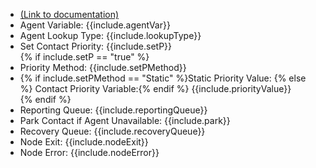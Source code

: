 
<ul>
<li><a href="https://help.webex.com/en-us/article/n5595zd/Webex-Contact-Center-Setup-and-Administration-Guide#Cisco_Concept.dita_8768b492-9297-4ae9-af68-c209cd538d76" target="_blank">(Link to documentation)</a></li>
<li>Agent Variable: {{include.agentVar}}</li>
<li>Agent Lookup Type: {{include.lookupType}}</li>
<li>Set Contact Priority: {{include.setP}}</li>
{% if include.setP == "true" %}<li>Priority Method: {{include.setPMethod}}</li>
<li>{% if include.setPMethod == "Static" %}Static Priority Value: {% else %} Contact Priority Variable:{% endif %} {{include.priorityValue}}</li> {% endif %}
<li>Reporting Queue: {{include.reportingQueue}}</li>
<li>Park Contact if Agent Unavailable: {{include.park}}</li>
<li>Recovery Queue: {{include.recoveryQueue}}</li>
<li>Node Exit: {{include.nodeExit}}</li>
<li>Node Error: {{include.nodeError}}</li>
</ul>
